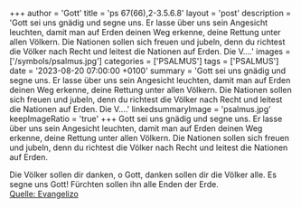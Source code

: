 +++
author = 'Gott'
title = 'ps 67(66),2-3.5.6.8'
layout = 'post'
description = 'Gott sei uns gnädig und segne uns. Er lasse über uns sein Angesicht leuchten, damit man auf Erden deinen Weg erkenne, deine Rettung unter allen Völkern.  Die Nationen sollen sich freuen und jubeln, denn du richtest die Völker nach Recht und leitest die Nationen auf Erden.  Die V....'
images = ['/symbols/psalmus.jpg']
categories = ['PSALMUS']
tags = ['PSALMUS']
date = '2023-08-20 07:00:00 +0100'
summary = 'Gott sei uns gnädig und segne uns. Er lasse über uns sein Angesicht leuchten, damit man auf Erden deinen Weg erkenne, deine Rettung unter allen Völkern.  Die Nationen sollen sich freuen und jubeln, denn du richtest die Völker nach Recht und leitest die Nationen auf Erden.  Die V....'
linkedsummaryImage = 'psalmus.jpg'
keepImageRatio = 'true'
+++
Gott sei uns gnädig und segne uns.
Er lasse über uns sein Angesicht leuchten,
damit man auf Erden deinen Weg erkenne, deine Rettung unter allen Völkern. 
Die Nationen sollen sich freuen und jubeln, denn du richtest die Völker nach Recht und leitest die Nationen auf Erden.

Die Völker sollen dir danken, o Gott, danken sollen dir die Völker alle.<!--more--> 
Es segne uns Gott! Fürchten sollen ihn alle Enden der Erde.<br> [Quelle: Evangelizo](https://evangeliumtagfuertag.org/DE/gospel)